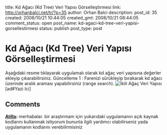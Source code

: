 title: Kd Ağacı (Kd Tree) Veri Yapısı Görselleştirmesi
link: http://orhanbalci.net/tr/?p=35
author: Orhan Balci
description: 
post_id: 35
created: 2008/10/21 10:44:05
created_gmt: 2008/10/21 08:44:05
comment_status: open
post_name: kd-agaci-kd-tree-veri-yapisi-gorsellestirmesi
status: publish
post_type: post

# Kd Ağacı (Kd Tree) Veri Yapısı Görselleştirmesi

Aşağıdaki resme tıklayarak uygulamalı olarak kd ağaç veri yapısına değerler ekleyip çıkarabilirsiniz. Güncelleme 1 : Farenizi sürükleyip bırakarak kd ağacı üzerinde aralık araması yapabilirsiniz (range search). ![İkili Ağaç Veri Yapısı](/wp-includes/images/netbeans/kd_tree_visualizer2.png) [ad#Yazi Ici]

## Comments

**[Atilla](#12731 "2014-04-09 12:09:19"):** merhabalar. bir araştırmam için yukarıdaki uygulamanın açık kaynak kodlarını kullanmak istiyorum bununla ilgili yardımcı olabilirseniz yada uygulamanın kodlarını verebilirmisiniz

